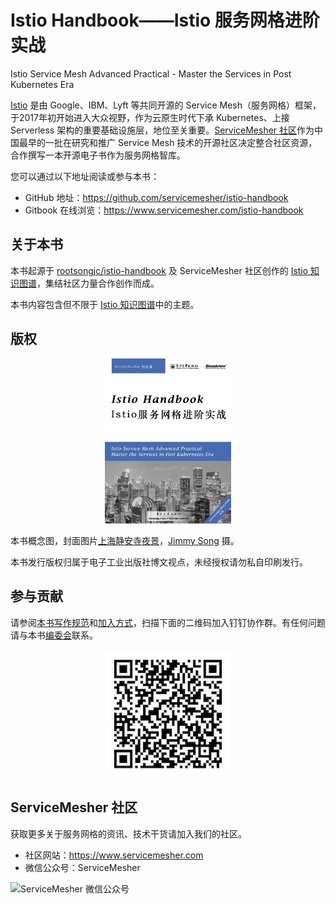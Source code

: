 # Istio Handbook——Istio 服务网格进阶实战

Istio Service Mesh Advanced Practical - Master the Services in Post Kubernetes Era

[Istio](https://istio.io/zh) 是由 Google、IBM、Lyft 等共同开源的 Service Mesh（服务网格）框架，于2017年初开始进入大众视野，作为云原生时代下承 Kubernetes、上接 Serverless 架构的重要基础设施层，地位至关重要。[ServiceMesher 社区](https://www.servicemesher.com)作为中国最早的一批在研究和推广 Service Mesh 技术的开源社区决定整合社区资源，合作撰写一本开源电子书作为服务网格智库。

您可以通过以下地址阅读或参与本书：

- GitHub 地址：<https://github.com/servicemesher/istio-handbook>
- Gitbook 在线浏览：<https://www.servicemesher.com/istio-handbook>

## 关于本书

本书起源于 [rootsongjc/istio-handbook](https://github.com/rootsongjc/istio-handbook) 及 ServiceMesher 社区创作的 [Istio 知识图谱](https://github.com/servicemesher/istio-knowledge-map)，集结社区力量合作创作而成。

本书内容包含但不限于 [Istio 知识图谱](https://github.com/servicemesher/istio-knowledge-map)中的主题。

## 版权

<p align="center">
  <a href="http://www.servicemesher.com/istio-handbook">
    <img src="cover.jpg" width="40%" alt="Istio handbook - Istio 服务网格进阶实战" />
  </a>
</p>

本书概念图，封面图片[上海静安寺夜景](https://jimmysongio.tuchong.com/24318231/)，[Jimmy Song](https://jimmysong.io) 摄。

本书发行版权归属于电子工业出版社博文视点，未经授权请勿私自印刷发行。

## 参与贡献

请参阅[本书写作规范](wg/specification.md)和[加入方式](https://github.com/servicemesher/istio-handbook/issues/42)，扫描下面的二维码加入钉钉协作群。有任何问题请与本书[编委会](wg/editorial-board.md)联系。

<p align="center">
    <img src="images/istio-handbook-team.jpg" alt="钉钉群二维码" />
  </a>
</p>

## ServiceMesher 社区

获取更多关于服务网格的资讯、技术干货请加入我们的社区。

- 社区网站：https://www.servicemesher.com
- 微信公众号：ServiceMesher

![ServiceMesher 微信公众号](https://jimmysong.io/istio-handbook/images/006tNc79ly1fz6cq93dwmj31jt0beq9s.jpg)